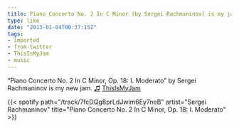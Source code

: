 ```yaml
---
title: Piano Concerto No. 2 In C Minor (by Sergei Rachmaninov) is my jam
type: like
date: "2013-01-04T00:37:15Z"
tags:
- imported
- from-twitter
- ThisIsMyJam
- music
---
```

“Piano Concerto No. 2 In C Minor, Op. 18: I. Moderato” by Sergei Rachmaninov is my new jam. [♫](https://t.thisismyjam.com/jphastings/_4byw28c) [ThisIsMyJam](/tags/thisismyjam)

{{< spotify path="/track/7fcDQg8prLdJwim6Ey7neB" artist="Sergei Rachmaninov" title="Piano Concerto No. 2 In C Minor, Op. 18: I. Moderato" >}}
